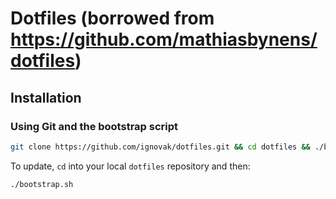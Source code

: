 # Dotfiles (borrowed from https://github.com/mathiasbynens/dotfiles)

## Installation

### Using Git and the bootstrap script

```bash
git clone https://github.com/ignovak/dotfiles.git && cd dotfiles && ./bootstrap.sh
```

To update, `cd` into your local `dotfiles` repository and then:

```bash
./bootstrap.sh
```

